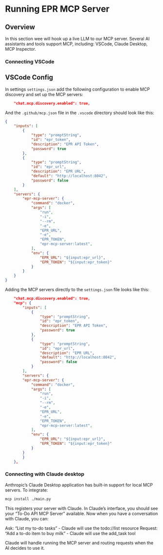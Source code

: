 # Running EPR MCP Server

## Overview

In this section wee will hook up a live LLM to our MCP server. Several AI assistants and tools support MCP, including: VSCode, Claude Desktop, MCP Inspector.

### Connecting VSCode

## VSCode Config

In settings `settings.json` add the following configuration to enable MCP discovery and set up the MCP servers:


```json
    "chat.mcp.discovery.enabled": true,
```

And the `.github/mcp.json` file in the `.vscode` directory should look like this:

```json
{
    "inputs": [
        {
            "type": "promptString",
            "id": "epr_token",
            "description": "EPR API Token",
            "password": true
        },
        {
            "type": "promptString",
            "id": "epr_url",
            "description": "EPR URL",
            "default": "http://localhost:8042",
            "password": false
        }
    ],
    "servers": {
        "epr-mcp-server": {
            "command": "docker",
            "args": [
                "run",
                "-i",
                "--rm",
                "-e",
                "EPR_URL",
                "-e",
                "EPR_TOKEN",
                "epr-mcp-server:latest",
            ],
            "env": {
                "EPR_URL": "${input:epr_url}",
                "EPR_TOKEN": "${input:epr_token}"
            }
        }
    }
}
```

Adding the MCP servers directly to the `settings.json` file looks like this:

```json
    "chat.mcp.discovery.enabled": true,
    "mcp": {
        "inputs": [
            {
                "type": "promptString",
                "id": "epr_token",
                "description": "EPR API Token",
                "password": true
            },
            {
                "type": "promptString",
                "id": "epr_url",
                "description": "EPR URL",
                "default": "http://localhost:8042",
                "password": false
            }
        ],
        "servers": {
        "epr-mcp-server": {
            "command": "docker",
            "args": [
                "run",
                "-i",
                "--rm",
                "-e",
                "EPR_URL",
                "-e",
                "EPR_TOKEN",
                "epr-mcp-server:latest",
            ],
            "env": {
                "EPR_URL": "${input:epr_url}",
                "EPR_TOKEN": "${input:epr_token}"
            }
        }
        }
    },
```

### Connecting with Claude desktop

Anthropic’s Claude Desktop application has built-in support for local MCP servers. To integrate:

```bash
mcp install ./main.py
```

This registers your server with Claude. In Claude’s interface, you should see your “To-Do API MCP Server” available. Now when you have a conversation with Claude, you can:

Ask: “List my to-do tasks” - Claude will use the todo://list resource
Request: “Add a to-do item to buy milk” - Claude will use the add_task tool

Claude will handle running the MCP server and routing requests when the AI decides to use it.